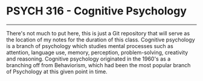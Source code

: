 # **PSYCH 316 - Cognitive Psychology**
---
There's not much to put here, this is just a Git repository that will serve as the location of my notes for the duration of this class. Cognitive psychology is a branch of psychology which studies mental processes such as attention, language use, memory, perception, problem-solving, creativity and reasoning. Cognitive psychology originated in the 1960's as a branching off from Behaviorism, which had been the most popular branch of Psychology at this given point in time.
